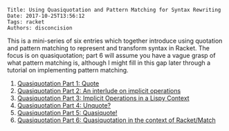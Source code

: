     Title: Using Quasiquotation and Pattern Matching for Syntax Rewriting
    Date: 2017-10-25T13:56:12
    Tags: racket
    Authors: disconcision

This is a mini-series of six entries which together introduce using quotation and pattern matching to represent and transform syntax in Racket. The focus is on quasiquotation; part 6 will assume you have a vague grasp of what pattern matching is, although I might fill in this gap later through a tutorial on implementing pattern matching.

1. [Quasiquotation Part 1: Quote](http://disconcision.github.io/fructlog/2017/10/quasiquotation-part-1-quote.html)
2. [Quasiquotation Part 2: An interlude on implicit operations](http://disconcision.github.io/fructlog/2017/10/quasiquotation-part-2-an-interlude-on-implicit-operations.html)
3. [Quasiquotation Part 3: Implicit Operations in a Lispy Context](http://disconcision.github.io/fructlog/2017/10/quasiquotation-part-3-implicit-operations-in-a-lispy-context.html)
4. [Quasiquotation Part 4: Unquote?](http://disconcision.github.io/fructlog/2017/10/quasiquotation-part-4-unquote.html)
5. [Quasiquotation Part 5: Quasiquote!](http://disconcision.github.io/fructlog/2017/10/quasiquotation-part-5-quasiquote.html)
6. [Quasiquotation Part 6: Quasiquotation in the context of Racket/Match](http://disconcision.github.io/fructlog/2017/10/quasiquotation-part-6-quasiquotation-in-the-context-of-racket-match.html)
